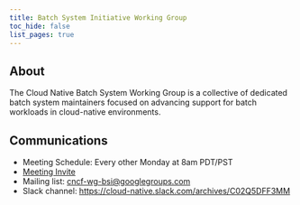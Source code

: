```yaml
---
title: Batch System Initiative Working Group
toc_hide: false
list_pages: true
---
```


## About

The Cloud Native Batch System Working Group is a collective of dedicated batch system maintainers focused on advancing support for batch workloads in cloud-native environments.

## Communications

- Meeting Schedule: Every other Monday at 8am PDT/PST
- [Meeting Invite](https://calendar.google.com/calendar/event?action=TEMPLATE&tmeid=aTBka2F2aWt2ZTM0aTZuaG40MXRhdHM2dHNfMjAyMzA5MTFUMTUwMDAwWiBjXzY1MjRkNjA2OWI0YjczZDY1NGE2ZGFkYmFjNmQzMWRhMmU3NzZkOWNhMGRkZGY4OGFiMTJlMjZiODc1NzBhODJAZw&tmsrc=c_6524d6069b4b73d654a6dadbac6d31da2e776d9ca0dddf88ab12e26b87570a82%40group.calendar.google.com&scp=ALL)
- Mailing list: cncf-wg-bsi@googlegroups.com 
- Slack channel:  https://cloud-native.slack.com/archives/C02Q5DFF3MM 